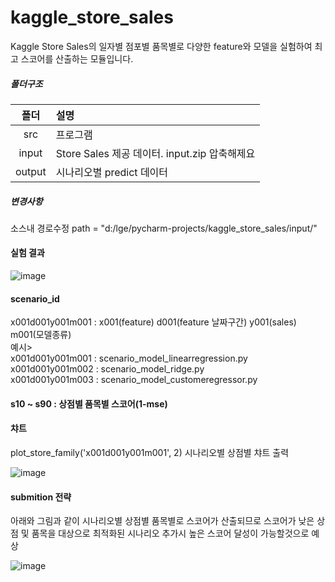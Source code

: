 # kaggle_store_sales

Kaggle Store Sales의 일자별 점포별 품목별로 다양한 feature와 모델을 실험하여 최고 스코어를 산출하는 모듈입니다.


##### 폴더구조
|폴더|설명|
|:---:|:---|
|src|프로그램|
|input|Store Sales 제공 데이터. input.zip 압축해제요  |
|output|시나리오별 predict 데이터|

##### 변경사항
소스내 경로수정 path = "d:/lge/pycharm-projects/kaggle_store_sales/input/"

#### 실험 결과
![image](https://user-images.githubusercontent.com/20777148/159754298-d54ee31d-1e05-4b07-a392-36ed05fef266.png)

#### scenario_id
x001d001y001m001 : x001(feature) d001(feature 날짜구간) y001(sales) m001(모델종류)  
예시>  
x001d001y001m001 : scenario_model_linearregression.py  
x001d001y001m002 : scenario_model_ridge.py  
x001d001y001m003 : scenario_model_customeregressor.py  

#### s10 ~ s90 : 상점별 품목별 스코어(1-mse) 

#### 챠트  

plot_store_family('x001d001y001m001', 2) 시나리오별 상점별 챠트 출력

![image](https://user-images.githubusercontent.com/20777148/159756750-c776fdbd-ddf4-4481-a946-580181128de1.png)

#### submition 전략
아래와 그림과 같이 시나리오별 상점별 품목별로 스코어가 산출되므로 스코어가 낮은 상점 및 품목을 대상으로 최적화된 시나리오 추가시
높은 스코어 달성이 가능할것으로 예상

![image](https://user-images.githubusercontent.com/20777148/159757168-ca0c6dbe-1b1b-4527-a43b-448e2f5416ec.png)





